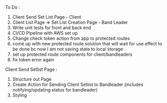 To Do :
1) Client Send Set List Page - Client 
2) Client List Page => Set List Creation Page - Band Leader
3) Write unit tests for front and back end
4) CI/CD Pipeline with AWS set up
5) Change check token action from app to protected routes
6) come up with new protected route solution that will wait for use effect to be done bc now I am not saving state to local storage
7) set up protected route components for client/bandleaders
8) fix token error again

Client Send Setlist Page :
1) Structure out Page
2) Create Action for Sending Client Setlist to Bandleader (includes notifying/updating status for bandleader)
3) Styling